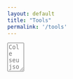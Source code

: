 ```yaml
---
layout: default
title: "Tools"
permalink: '/tools'
---
```

<script src="https://ajax.googleapis.com/ajax/libs/jquery/3.5.1/jquery.min.js"></script>
<script src="{{ base.url | prepend: site.url }}/assets/libs/jsonlint.js"></script>
<script src="{{ base.url | prepend: site.url }}/assets/libs/jsonviewer.js"  type="module"></script>
<link href="{{ base.url | prepend: site.url }}/assets/css/jsonViewer.css" rel="stylesheet" />
<script src="{{ base.url | prepend: site.url }}/assets/libs/jsonViewer.js"></script>


<textarea id="jsonText" name="jsonText"
          rows="4" cols="2" placeholder="Cole seu json aqui4">
</textarea>

<div id="wrapper"></div>

<script>
// self executing function here
    (()=> {
        
        $('#jsonText').on('input', ()=> {
            // console.log($('#jsonText').val())
            // const jsonParsed = jsonlint.parse($('#jsonText').val());
            // console.log(jsonParsed);
            // new JsonViewer({
            //     container: document.body, 
            //     data: jsonParsed, 
            //     theme: 'light', 
            //     expand: false
            // });
        });

        var wrapper = document.getElementById("wrapper");

        // Get json-data by javascript-object
        var data = {
            "firstName": "Jonh",
            "lastName": "Smith",
            "phones": [
                "123-45-67",
                "987-65-43"
            ]
        };

        // or from a string by JSON.parse(str) method
        var dataStr = '{ "firstName": "Jonh", "lastName": "Smith", "phones": ["123-45-67", "987-65-43"]}';
        try {
            var data = JSON.parse(dataStr);
        } catch (e) {}

        // Create json-tree
        var tree = jsonTree.create(data, wrapper);

        // Expand all (or selected) child nodes of root (optional)
        tree.expand(function(node) {
        return node.childNodes.length < 2 || node.label === 'phoneNumbers';
        });



       
    })();
</script>

